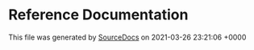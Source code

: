 # Reference Documentation

This file was generated by [SourceDocs](https://github.com/eneko/SourceDocs) on 2021-03-26 23:21:06 +0000